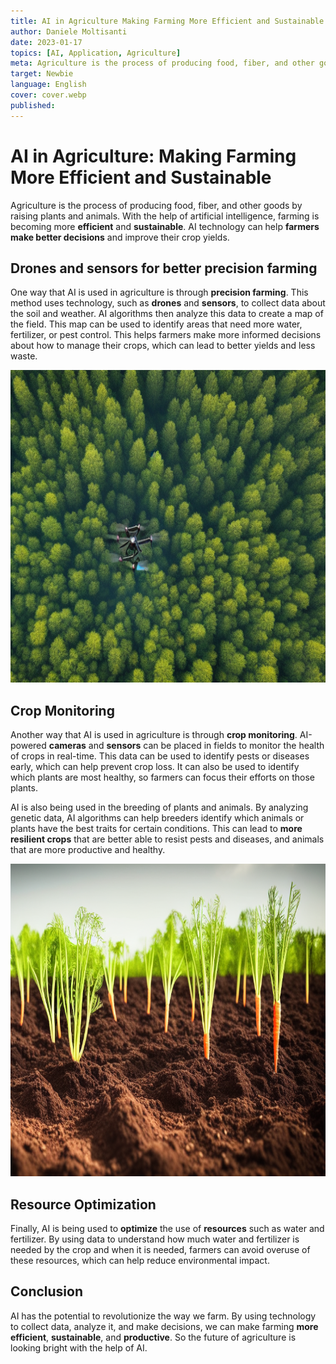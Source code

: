 ```yaml
---
title: AI in Agriculture Making Farming More Efficient and Sustainable
author: Daniele Moltisanti
date: 2023-01-17
topics: [AI, Application, Agriculture]
meta: Agriculture is the process of producing food, fiber, and other goods by raising plants and animals. With the help of artificial intelligence, farming is becoming more efficient and sustainable. AI technology can help farmers make better decisions and improve their crop yields.
target: Newbie
language: English
cover: cover.webp
published:
---
```


# AI in Agriculture: Making Farming More Efficient and Sustainable

Agriculture is the process of producing food, fiber, and other goods by raising plants and animals. With the help of artificial intelligence, farming is becoming more **efficient** and **sustainable**. AI technology can help **farmers make better decisions** and improve their crop yields.

## Drones and sensors for better precision farming

One way that AI is used in agriculture is through **precision farming**. This method uses technology, such as **drones** and **sensors**, to collect data about the soil and weather. AI algorithms then analyze this data to create a map of the field. This map can be used to identify areas that need more water, fertilizer, or pest control. This helps farmers make more informed decisions about how to manage their crops, which can lead to better yields and less waste.

<p align="center">
    <img src="image1.webp" alt="drones-for-agriculture" height="500px" width="auto">
</p>

## Crop Monitoring

Another way that AI is used in agriculture is through **crop monitoring**. AI-powered **cameras** and **sensors** can be placed in fields to monitor the health of crops in real-time. This data can be used to identify pests or diseases early, which can help prevent crop loss. It can also be used to identify which plants are most healthy, so farmers can focus their efforts on those plants.

AI is also being used in the breeding of plants and animals. By analyzing genetic data, AI algorithms can help breeders identify which animals or plants have the best traits for certain conditions. This can lead to **more resilient crops** that are better able to resist pests and diseases, and animals that are more productive and healthy.

<p align="center">
    <img src="image2.webp" alt="crop-monitoring" height="500px" width="auto">
</p>

## Resource Optimization

Finally, AI is being used to **optimize** the use of **resources** such as water and fertilizer. By using data to understand how much water and fertilizer is needed by the crop and when it is needed, farmers can avoid overuse of these resources, which can help reduce environmental impact.

## Conclusion

AI has the potential to revolutionize the way we farm. By using technology to collect data, analyze it, and make decisions, we can make farming **more efficient**, **sustainable**, and **productive**. So the future of agriculture is looking bright with the help of AI.
